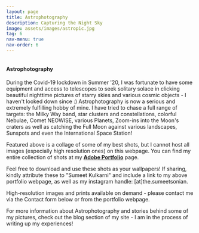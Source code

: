```yaml
---
layout: page
title: Astrophotography
description: Capturing the Night Sky
image: assets/images/astropic.jpg
tag: 6
nav-menu: true
nav-order: 6
---
```


<!-- Main -->
<div id="main" class="alt" display:inline-block>
<span class="image fit"><img src="{% link assets/images/astrophoto_collage.png %}" alt="" /></span>


<!-- One -->
<section id="one">
        <div class="inner">

<h4>Astrophotography</h4>

<p>During the Covid-19 lockdown in Summer '20, I was fortunate to have some equipment and access to telescopes to seek solitary solace in clicking beautiful nighttime pictures of starry skies and various cosmic objects -  I haven't looked down since :) Astrophotography is now a serious and extremely fulfilling hobby of mine. I have tried to chase a full range of targets: the Milky Way band, star clusters and constellations, colorful Nebulae, Comet NEOWISE, various Planets, Zoom-ins into the Moon's craters as well as catching the Full Moon against various landscapes, Sunspots and even the International Space Station!</p> 

<p>Featured above is a collage of some of my best shots, but I cannot host all images (especially high resolution ones) on this webpage. You can find my entire collection of shots at my <b><a href="https://sumeet-astrophoto.myportfolio.com/" target="_blank" rel="noopener">Adobe Portfolio</a></b> page.</p>

<p>Feel free to download and use these shots as your wallpapers! If sharing, kindly attribute these to "Sumeet Kulkarni" and include a link to my above portfolio webpage, as well as my instagram handle: [at]the.sumeetsonian.</p>

<p>High-resolution images and prints available on demand - please contact me via the Contact form below or from the portfolio webpage.</p>

<p>For more information about Astrophotography and stories behind some of my pictures, check out the blog section of my site - I am in the process of writing up my experiences!</p>


